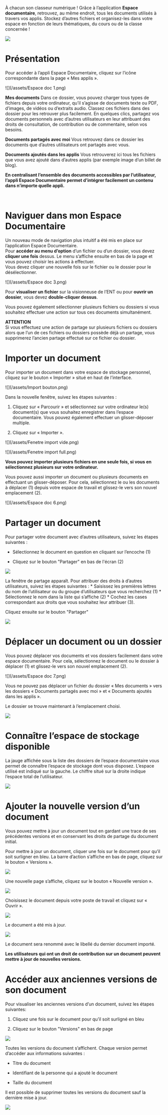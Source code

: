 À chacun son classeur numérique ! Grâce à l’application **Espace documentaire**, retrouvez, au même endroit, tous les documents utilisés à travers vos applis. Stockez d’autres fichiers et organisez-les dans votre espace en fonction de leurs thématiques, du cours ou de la classe concernée !

![](../../wp-content/uploads/2015/03/CC-BY-NC-SA-3.0-FR-300x105.png)

Présentation
============

Pour accéder à l’appli Espace Documentaire, cliquez sur l’icône correspondante dans la page « Mes applis ».

![](/assets/Espace doc 1.png)

**Mes documents** 
Dans ce dossier, vous pouvez charger tous types de fichiers depuis votre ordinateur, qu’il s’agisse de documents texte ou PDF, d’images, de vidéos ou d’extraits audio. Classez ces fichiers dans des dossier pour les retrouver plus facilement. En quelques clics, partagez vos documents personnels avec d’autres utilisateurs en leur attribuant des droits de consultation, de contribution ou de commentaire, selon vos besoins.

**Documents partagés avec moi** 
Vous retrouvez dans ce dossier les documents que d’autres utilisateurs ont partagés avec vous.

**Documents ajoutés dans les applis** 
Vous retrouverez ici tous les fichiers que vous avez ajouté dans d’autres applis (par exemple image d’un billet de blog).

**En centralisant l’ensemble des documents accessibles par l’utilisateur, l’appli Espace Documentaire permet d’intégrer facilement un contenu dans n’importe quelle appli.**

 

Naviguer dans mon Espace Documentaire
=====================================

Un nouveau mode de navigation plus intuitif a été mis en place sur l’application Espace Documentaire.  
Pour **accéder au menu d’option** d’un fichier ou d’un dossier, vous devez **cliquer une fois** dessus. Le menu s’affiche ensuite en bas de la page et vous pouvez choisir les actions à effectuer.  
Vous devez cliquer une nouvelle fois sur le fichier ou le dossier pour le désélectionner.

![](/assets/Espace doc 3.png)

Pour **visualiser un fichier** sur la visionneuse de l’ENT ou pour **ouvrir un dossier**, vous devez **double-cliquer dessus**.

Vous pouvez également sélectionner plusieurs fichiers ou dossiers si vous souhaitez effectuer une action sur tous ces documents simultanément.

**ATTENTION**  
Si vous effectuez une action de partage sur plusieurs fichiers ou dossiers alors que l’un de ces fichiers ou dossiers possède déjà un partage, vous supprimerez l’ancien partage effectué sur ce fichier ou dossier.

Importer un document
====================

Pour importer un document dans votre espace de stockage personnel, cliquez sur le bouton « Importer » situé en haut de l’interface.

![](/assets/Import bouton.png)

Dans la nouvelle fenêtre, suivez les étapes suivantes :

1.  Cliquez sur « Parcourir » et sélectionnez sur votre ordinateur le(s) document(s) que vous souhaitez enregistrer dans l’espace documentaire. Vous pouvez également effectuer un glisser-déposer multiple.

2.  Cliquez sur « Importer ».

![](/assets/Fenetre import vide.png)

![](/assets/Fenetre import full.png)

**Vous pouvez importer plusieurs fichiers en une seule fois, si vous en sélectionnez plusieurs sur votre ordinateur.**

Vous pouvez aussi importer un document ou plusieurs documents en effectuant un glisser-déposer. Pour cela, sélectionnez le ou les documents à déplacer (1) depuis votre espace de travail et glissez-le vers son nouvel emplacement (2).

![](/assets/Espace doc 6.png)

Partager un document
====================

Pour partager votre document avec d’autres utilisateurs, suivez les étapes suivantes :

-   Sélectionnez le document en question en cliquant sur l’encoche (1)

-   Cliquez sur le bouton "Partager" en bas de l'écran (2)

![](/assets/partage-doc.png)

La fenêtre de partage apparaît. Pour attribuer des droits à d’autres utilisateurs, suivez les étapes suivantes : \* Saisissez les premières lettres du nom de l’utilisateur ou du groupe d’utilisateurs que vous recherchez (1) \* Sélectionnez le nom dans la liste qui s’affiche (2) \* Cochez les cases correspondant aux droits que vous souhaitez leur attribuer (3).

Cliquez ensuite sur le bouton "Partager"

![](/assets/partagedocumentaire.png)

Déplacer un document ou un dossier
==================================

Vous pouvez déplacer vos documents et vos dossiers facilement dans votre espace documentaire. Pour cela, sélectionnez le document ou le dossier à déplacer (1) et glissez-le vers son nouvel emplacement (2).

![](/assets/Espace doc 7.png)

Vous ne pouvez pas déplacer un fichier du dossier « Mes documents » vers les dossiers « Documents partagés avec moi » et « Documents ajoutés dans les applis ».

Le dossier se trouve maintenant à l’emplacement choisi.

![](../../wp-content/uploads/2016/08/Doc-glisser-déposer-2-1024x273.png)

Connaître l’espace de stockage disponible
=========================================

La jauge affichée sous la liste des dossiers de l’espace documentaire vous permet de connaître l’espace de stockage dont vous disposez. L’espace utilisé est indiqué sur la gauche. Le chiffre situé sur la droite indique l’espace total de l’utilisateur.

![](../../wp-content/uploads/2016/04/Document11.png)

Ajouter la nouvelle version d’un document
=========================================

Vous pouvez mettre à jour un document tout en gardant une trace de ses précédentes versions et en conservant les droits de partage du document initial.

Pour mettre à jour un document, cliquer une fois sur le document pour qu’il soit surligner en bleu. La barre d’action s’affiche en bas de page, cliquez sur le bouton « Versions ».

![](../../wp-content/uploads/2016/08/Doc-Sélection-fichier.png)

Une nouvelle page s’affiche, cliquez sur le bouton « Nouvelle version ».

![](../../wp-content/uploads/2016/04/Document5-1024x328.png)

Choisissez le document depuis votre poste de travail et cliquez sur « Ouvrir ».

![](../../wp-content/uploads/2016/04/Document6-1024x720.png)

Le document a été mis à jour.

![](../../wp-content/uploads/2016/04/Document7-1024x408.png)

Le document sera renommé avec le libellé du dernier document importé.

**Les utilisateurs qui ont un droit de contribution sur un document peuvent mettre à jour de nouvelles versions.**

Accéder aux anciennes versions de son document
==============================================

Pour visualiser les anciennes versions d’un document, suivez les étapes suivantes:

1.  Cliquez une fois sur le document pour qu’il soit surligné en bleu

2.  Cliquez sur le bouton "Versions" en bas de page

![](../../wp-content/uploads/2016/08/Doc-Sélection-fichier.png)

Toutes les versions du document s’affichent. Chaque version permet d’accéder aux informations suivantes :

-   Titre du document

-   Identifiant de la personne qui a ajouté le document

-   Taille du document

Il est possible de supprimer toutes les versions du document sauf la dernière mise à jour.

![](../../wp-content/uploads/2016/04/Document8-1024x399.png)
